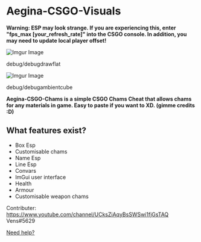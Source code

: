 # Aegina-CSGO-Visuals

**Warning: ESP may look strange. If you are experiencing this, enter "fps_max [your_refresh_rate]" into the CSGO console. In addition, you may need to update
local player offset!**

![Imgur Image](https://i.imgur.com/qjdHYWq.png)

debug/debugdrawflat

![Imgur Image](https://i.imgur.com/tZk1SXX.png)

debug/debugambientcube

**Aegina-CSGO-Chams is a simple CSGO Chams Cheat that allows chams for any materials in game. Easy to paste if you want to XD. (gimme credits :D)**

## What features exist?

* Box Esp
* Customisable chams
* Name Esp
* Line Esp
* Convars
* ImGui user interface
* Health
* Armour
* Customisable weapon chams

Contributer: https://www.youtube.com/channel/UCksZiAqyBsSWSwi1fjGsTAQ Vens#5629

[Need help?](https://discord.gg/dExJ9Sck7n)
